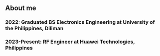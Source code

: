 ## About me

### 2022: Graduated BS Electronics Engineering at University of the Philippines, Diliman
### 2023-Present: RF Engineer at Huawei Technologies, Philippines
